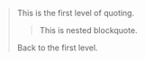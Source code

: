 > This is the first level of quoting.
> 
> > This is nested blockquote.
> 
> Back to the first level.